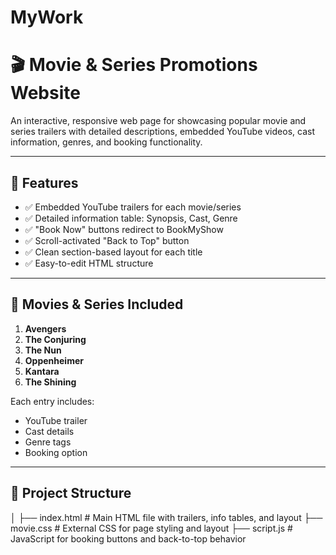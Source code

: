 # MyWork

# 🎬 Movie & Series Promotions Website

An interactive, responsive web page for showcasing popular movie and series trailers with detailed descriptions, embedded YouTube videos, cast information, genres, and booking functionality.

---

## 🌟 Features

- ✅ Embedded YouTube trailers for each movie/series
- ✅ Detailed information table: Synopsis, Cast, Genre
- ✅ "Book Now" buttons redirect to BookMyShow
- ✅ Scroll-activated "Back to Top" button
- ✅ Clean section-based layout for each title
- ✅ Easy-to-edit HTML structure

---

## 🎥 Movies & Series Included

1. **Avengers**
2. **The Conjuring**
3. **The Nun**
4. **Oppenheimer**
5. **Kantara**
6. **The Shining**

Each entry includes:
- YouTube trailer
- Cast details
- Genre tags
- Booking option

---

## 📁 Project Structure
│
├── index.html # Main HTML file with trailers, info tables, and layout
├── movie.css # External CSS for page styling and layout
├── script.js # JavaScript for booking buttons and back-to-top behavior
